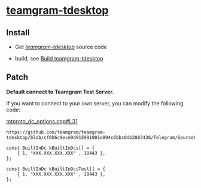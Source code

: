 # [teamgram-tdesktop](https://github.com/teamgram/teamgram-tdesktop)

## Install

- Get *[teamgram-tdesktop](https://github.com/teamgram/teamgram-tdesktop)* source code

- build, see [Build teamgram-tdesktop](https://github.com/teamgram/teamgram-tdesktop#build-instructions)

## Patch

**Default connect to Teamgram Test Server.**

If you want to connect to your own server, you can modify the following code:

[mtproto_dc_options.cpp#L31](https://github.com/teamgram/teamgram-tdesktop/blob/cf0b6c9ece9d915991901e894c6bbc0db2883436/Telegram/SourceFiles/mtproto/mtproto_dc_options.cpp#L31)

```
https://github.com/teamgram/teamgram-tdesktop/blob/cf0b6c9ece9d915991901e894c6bbc0db2883436/Telegram/SourceFiles/mtproto/mtproto_dc_options.cpp#L31

const BuiltInDc kBuiltInDcs[] = {
    { 1, "XXX.XXX.XXX.XXX" , 10443 },
};

const BuiltInDc kBuiltInDcsTest[] = {
    { 1, "XXX.XXX.XXX.XXX" , 10443 },
};

```
